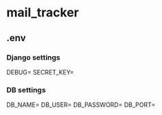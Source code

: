 # mail_tracker

## .env

### Django settings
DEBUG=
SECRET_KEY=

### DB settings
DB_NAME=
DB_USER=
DB_PASSWORD=
DB_PORT=
